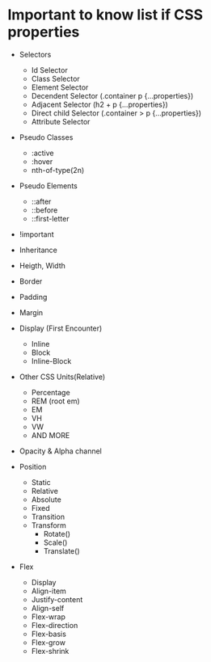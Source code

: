 # Important to know list if CSS properties

- Selectors

  - Id Selector
  - Class Selector
  - Element Selector
  - Decendent Selector (.container p {...properties})
  - Adjacent Selector (h2 + p {...properties})
  - Direct child Selector (.container > p {...properties})
  - Attribute Selector

- Pseudo Classes

  - :active
  - :hover
  - nth-of-type(2n)

- Pseudo Elements

  - ::after
  - ::before
  - ::first-letter

- !important
- Inheritance
- Heigth, Width
- Border
- Padding
- Margin
- Display (First Encounter)
  - Inline
  - Block
  - Inline-Block

- Other CSS Units(Relative)
  - Percentage
  - REM (root em)
  - EM 
  - VH
  - VW
  - AND MORE

- Opacity & Alpha channel
- Position
  - Static
  - Relative
  - Absolute
  - Fixed 
  - Transition
  - Transform
    - Rotate()
    - Scale()
    - Translate()
  
- Flex 
  - Display
  - Align-item
  - Justify-content
  - Align-self
  - Flex-wrap
  - Flex-direction
  - Flex-basis
  - Flex-grow
  - Flex-shrink




